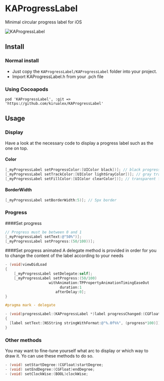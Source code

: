# KAProgressLabel

Minimal circular progress label for iOS

![KAProgressLabel](http://i.imgur.com/NHlXx10.png)

## Install

### Normal install

* Just copy the `KAProgressLabel/KAProgressLabel` folder into your project.
* Import KAProgressLabel.h from your .pch file

### Using Cocoapods

`pod 'KAProgressLabel', :git => 'https://github.com/kirualex/KAProgressLabel'`

## Usage

### Display

Have a look at the necessary code to display a progress label such as the one on top.

#### Color

```objective-c
[_myProgressLabel setProgressColor:[UIColor black])]; // black progress bar
[_myProgressLabel setTrackColor:[UIColor lightGrayColor])]; // gray track bar
[_myProgressLabel setFillColor:[UIColor clearColor])]; // transparent fill color
```

#### BorderWidth

```objective-c
[_myProgressLabel setBorderWidth:5)]; // 5px border
```

### Progress

####Set progress

```objective-c
// Progress must be between 0 and 1
[_myProgressLabel setText:@"50%")];
[_myProgressLabel setProgress:(50/100))];
```

####Set progress animated
A delegate method is provided in order for you to change the content of the label according to your needs

```objective-c
- (void)viewDidLoad
{
	[_myProgressLabel setDelegate:self];
	[_myProgressLabel setProgress:(50/100)
	                withAnimation:TPPropertyAnimationTimingEaseOut
	                     duration:1
	                   afterDelay:0];
}

#pragma mark - delegate

- (void)progressLabel:(KAProgressLabel *)label progressChanged:(CGFloat)progress
{
  [label setText:[NSString stringWithFormat:@"%.0f%%", (progress*100)]];
}
```

### Other methods

You may want to fine-tune yourself what arc to display or which way to draw it.
Yo can use these methods to do so.

```objective-c
- (void) setStartDegree:(CGFloat)startDegree;
- (void) setEndDegree:(CGFloat)endDegree;
- (void) setClockWise:(BOOL)clockWise;
```




